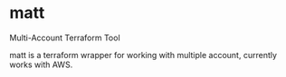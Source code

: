 # matt
Multi-Account Terraform Tool

matt is a terraform wrapper for working with multiple account, currently works with AWS.



